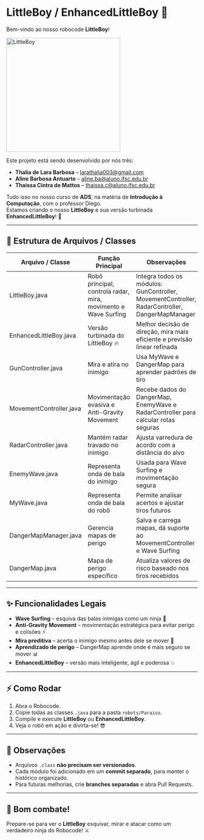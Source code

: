 # LittleBoy / EnhancedLittleBoy 🤖

Bem-vindo ao nosso robocode **LittleBoy**!  

<img src="https://github.com/user-attachments/assets/5a998993-ad8b-4549-b1c0-ebf556491d3a" alt="LittleBoy" width="300"/>

Este projeto está sendo desenvolvido por nós três:

- **Thalia de Lara Barbosa** – larathalia003@gmail.com  
- **Aline Barbosa Antuarte** – aline.ba@aluno.ifsc.edu.br
- **Thaissa Cintra de Mattos** – thaissa.c@aluno.ifsc.edu.br

Tudo isso no nosso curso de **ADS**, na matéria de **Introdução à Computação**, com o professor Diego.  
Estamos criando o nosso **LittleBoy** e sua versão turbinada **EnhancedLittleBoy**! 🚀

---

## 🔹 Estrutura de Arquivos / Classes

| Arquivo / Classe           | Função Principal                                                                                     | Observações                                                                                  |
|----------------------------|----------------------------------------------------------------------------------------------------|---------------------------------------------------------------------------------------------|
| LittleBoy.java             | Robô principal, controla radar, mira, movimento e Wave Surfing                                     | Integra todos os módulos: GunController, MovementController, RadarController, DangerMapManager |
| EnhancedLittleBoy.java     | Versão turbinada do LittleBoy 🔥                                                                    | Melhor decisão de direção, mira mais eficiente e previsão linear refinada                   |
| GunController.java         | Mira e atira no inimigo                                                                              | Usa MyWave e DangerMap para aprender padrões de tiro                                         |
| MovementController.java    | Movimentação evasiva e Anti-Gravity Movement                                                       | Recebe dados do DangerMap, EnemyWave e RadarController para calcular rotas seguras         |
| RadarController.java       | Mantém radar travado no inimigo                                                                     | Ajusta varredura de acordo com a distância do alvo                                          |
| EnemyWave.java             | Representa onda de bala do inimigo                                                                  | Usada para Wave Surfing e movimentação segura                                               |
| MyWave.java                | Representa onda de bala do robô                                                                     | Permite analisar acertos e ajustar tiros futuros                                           |
| DangerMapManager.java      | Gerencia mapas de perigo                                                                             | Salva e carrega mapas, dá suporte ao MovementController e Wave Surfing                      |
| DangerMap.java             | Mapa de perigo específico                                                                            | Atualiza valores de risco baseado nos tiros recebidos                                       |

---

## ✨ Funcionalidades Legais

- **Wave Surfing** – esquiva das balas inimigas como um ninja 🥷  
- **Anti-Gravity Movement** – movimentação estratégica para evitar perigo e colisões ⚡  
- **Mira preditiva** – acerta o inimigo mesmo antes dele se mover 🎯  
- **Aprendizado de perigo** – DangerMap aprende onde é mais seguro se mover 📊  
- **EnhancedLittleBoy** – versão mais inteligente, ágil e poderosa 💥  

---

## ⚡ Como Rodar

1. Abra o Robocode.  
2. Copie todas as classes `.java` para a pasta `robots/Paraiso`.  
3. Compile e execute **LittleBoy** ou **EnhancedLittleBoy**.  
4. Veja o robô em ação e divirta-se! 😎  

---

## 📝 Observações

- Arquivos `.class` **não precisam ser versionados**.  
- Cada módulo foi adicionado em um **commit separado**, para manter o histórico organizado.  
- Para futuras melhorias, crie **branches separadas** e abra Pull Requests.  

---

## 🎉 Bom combate!

Prepare-se para ver o **LittleBoy** esquivar, mirar e atacar como um verdadeiro ninja do Robocode! ⚔️
